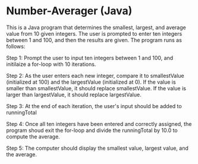 # Number-Averager (Java)

This is a Java program that determines the smallest, largest, and average value from 10 given integers. The user is prompted to enter ten integers between 1 and 100, and then the results are given. The program runs as follows:


Step 1: Prompt the user to input ten integers between 1 and 100, and initilaize a for-loop with 10 iterations.


Step 2: As the user enters each new integer, compare it to smallestValue (initialized at 100) and the largestValue (initialized at 0). If the value is smaller than smallestValue, it should replace smallestValue. If the value is larger than largestValue, it should replace largestValue. 


Step 3: At the end of each iteration, the user's input should be added to runningTotal

Step 4: Once all ten integers have been entered and correctly assigned, the program shoud exit the for-loop and divide the runningTotal by 10.0 to compute the average. 

Step 5: The computer should display the smallest value, largest value, and the average. 
